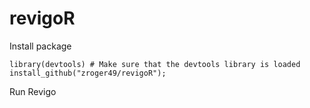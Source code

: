 # revigoR
 
Install package 

```
library(devtools) # Make sure that the devtools library is loaded
install_github("zroger49/revigoR");
```


Run Revigo

